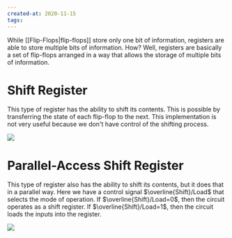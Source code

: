 ```yaml
---
created-at: 2020-11-15
tags:
---
```

While [[Flip-Flops|flip-flops]] store only one bit of information, registers are able to store multiple bits of information. How? Well, registers are basically a set of flip-flops arranged in a way that allows the storage of multiple bits of information.

# Shift Register
This type of register has the ability to shift its contents. This is possible by transferring the state of each flip-flop to the next. This implementation is not very useful because we don't have control of the shifting process.

![](shiftregister.png)

# Parallel-Access Shift Register
This type of register also has the ability to shift its contents, but it does that in a parallel way. Here we have a control signal $\overline{Shift}/Load$ that selects the mode of operation. If $\overline{Shift}/Load=0$, then the circuit operates as a shift register. If  $\overline{Shift}/Load=1$, then the circuit loads the inputs into the register.

![](paralelacessshiftregister.png)